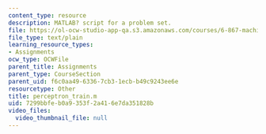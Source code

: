 ```yaml
---
content_type: resource
description: MATLAB? script for a problem set.
file: https://ol-ocw-studio-app-qa.s3.amazonaws.com/courses/6-867-machine-learning-fall-2006/7299bbfeb0a9353f2a416e7da351828b_perceptron_train.m
file_type: text/plain
learning_resource_types:
- Assignments
ocw_type: OCWFile
parent_title: Assignments
parent_type: CourseSection
parent_uid: f6c0aa49-6336-7cb3-1ecb-b49c9243ee6e
resourcetype: Other
title: perceptron_train.m
uid: 7299bbfe-b0a9-353f-2a41-6e7da351828b
video_files:
  video_thumbnail_file: null
---
```


